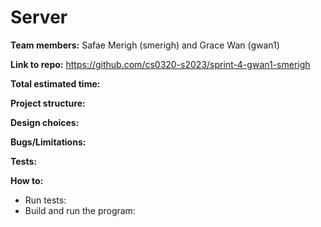 # Server
**Team members:** Safae Merigh (smerigh) and Grace Wan (gwan1)

**Link to repo:** https://github.com/cs0320-s2023/sprint-4-gwan1-smerigh

**Total estimated time:** 

**Project structure:**

**Design choices:**

**Bugs/Limitations:**

**Tests:**

**How to:**
- Run tests:
- Build and run the program: 